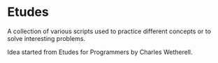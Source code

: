 # Etudes #

A collection of various scripts used to practice different concepts or to solve interesting problems.

Idea started from Etudes for Programmers by Charles Wetherell.